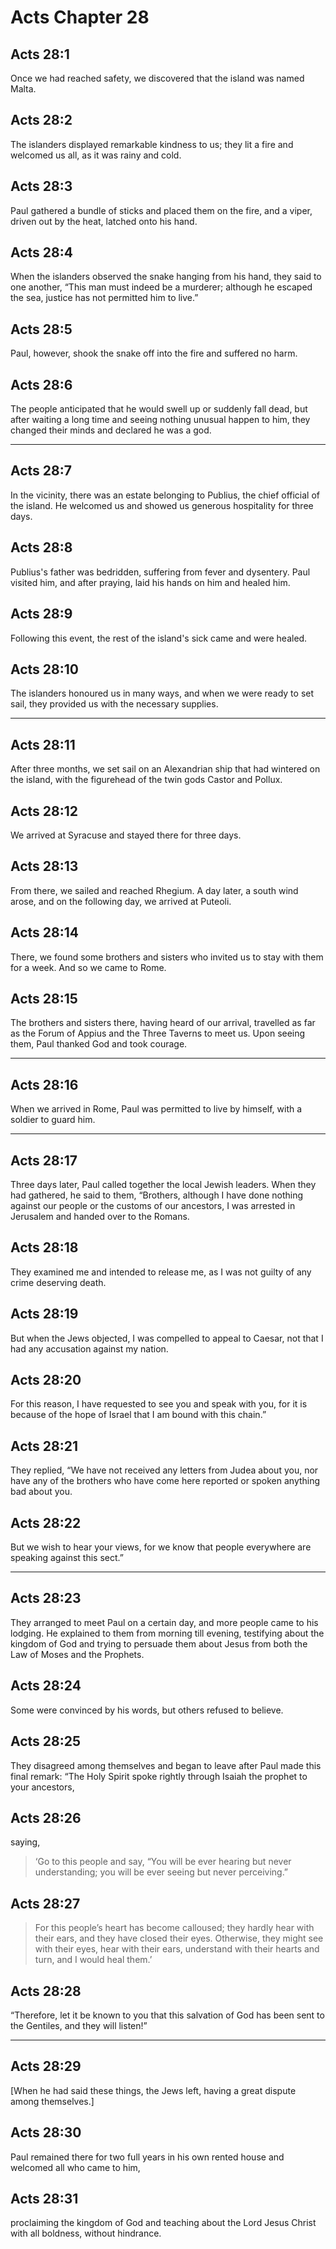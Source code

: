 # Acts Chapter 28

## Acts 28:1

Once we had reached safety, we discovered that the island was named Malta.

## Acts 28:2

The islanders displayed remarkable kindness to us; they lit a fire and welcomed us all, as it was rainy and cold.

## Acts 28:3

Paul gathered a bundle of sticks and placed them on the fire, and a viper, driven out by the heat, latched onto his hand.

## Acts 28:4

When the islanders observed the snake hanging from his hand, they said to one another, “This man must indeed be a murderer; although he escaped the sea, justice has not permitted him to live.”

## Acts 28:5

Paul, however, shook the snake off into the fire and suffered no harm.

## Acts 28:6

The people anticipated that he would swell up or suddenly fall dead, but after waiting a long time and seeing nothing unusual happen to him, they changed their minds and declared he was a god.

---

## Acts 28:7

In the vicinity, there was an estate belonging to Publius, the chief official of the island. He welcomed us and showed us generous hospitality for three days.

## Acts 28:8

Publius's father was bedridden, suffering from fever and dysentery. Paul visited him, and after praying, laid his hands on him and healed him.

## Acts 28:9

Following this event, the rest of the island's sick came and were healed.

## Acts 28:10

The islanders honoured us in many ways, and when we were ready to set sail, they provided us with the necessary supplies.

---

## Acts 28:11

After three months, we set sail on an Alexandrian ship that had wintered on the island, with the figurehead of the twin gods Castor and Pollux.

## Acts 28:12

We arrived at Syracuse and stayed there for three days.

## Acts 28:13

From there, we sailed and reached Rhegium. A day later, a south wind arose, and on the following day, we arrived at Puteoli.

## Acts 28:14

There, we found some brothers and sisters who invited us to stay with them for a week. And so we came to Rome.

## Acts 28:15

The brothers and sisters there, having heard of our arrival, travelled as far as the Forum of Appius and the Three Taverns to meet us. Upon seeing them, Paul thanked God and took courage.

---

## Acts 28:16

When we arrived in Rome, Paul was permitted to live by himself, with a soldier to guard him.

---

## Acts 28:17

Three days later, Paul called together the local Jewish leaders. When they had gathered, he said to them, “Brothers, although I have done nothing against our people or the customs of our ancestors, I was arrested in Jerusalem and handed over to the Romans.

## Acts 28:18

They examined me and intended to release me, as I was not guilty of any crime deserving death.

## Acts 28:19

But when the Jews objected, I was compelled to appeal to Caesar, not that I had any accusation against my nation.

## Acts 28:20

For this reason, I have requested to see you and speak with you, for it is because of the hope of Israel that I am bound with this chain.”

## Acts 28:21

They replied, “We have not received any letters from Judea about you, nor have any of the brothers who have come here reported or spoken anything bad about you.

## Acts 28:22

But we wish to hear your views, for we know that people everywhere are speaking against this sect.”

---

## Acts 28:23

They arranged to meet Paul on a certain day, and more people came to his lodging. He explained to them from morning till evening, testifying about the kingdom of God and trying to persuade them about Jesus from both the Law of Moses and the Prophets.

## Acts 28:24

Some were convinced by his words, but others refused to believe.

## Acts 28:25

They disagreed among themselves and began to leave after Paul made this final remark: “The Holy Spirit spoke rightly through Isaiah the prophet to your ancestors,

## Acts 28:26

saying,

> ‘Go to this people and say,
> “You will be ever hearing but never understanding;
> you will be ever seeing but never perceiving.”

## Acts 28:27

> For this people’s heart has become calloused;
> they hardly hear with their ears,
> and they have closed their eyes.
> Otherwise, they might see with their eyes,
> hear with their ears, understand with their hearts and turn,
> and I would heal them.’

## Acts 28:28

“Therefore, let it be known to you that this salvation of God has been sent to the Gentiles, and they will listen!”

---

## Acts 28:29

[When he had said these things, the Jews left, having a great dispute among themselves.]

## Acts 28:30

Paul remained there for two full years in his own rented house and welcomed all who came to him,

## Acts 28:31

proclaiming the kingdom of God and teaching about the Lord Jesus Christ with all boldness, without hindrance.
